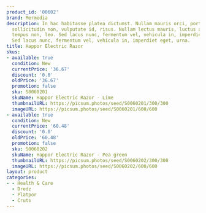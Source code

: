 ```yaml
---
product_id: '00602'
brand: Mermedia
description: In hac habitasse platea dictumst. Nullam mauris orci, porttitor eget,
  sollicitudin non, vulputate id, risus. Nullam lectus mauris, luctus a, mattis ac,
  tempus non, leo. Sed lacus nunc, fermentum vel, vehicula in, imperdiet eget, urna.
  Sed lacus nunc, fermentum vel, vehicula in, imperdiet eget, urna.
title: Happor Electric Razor
skus:
- available: true
  condition: New
  currentPrice: '36.67'
  discount: '0.0'
  oldPrice: '36.67'
  promotion: false
  sku: S0060201
  skuName: Happor Electric Razor - Lime
  thumbnailURL: https://picsum.photos/seed/S0060201/300/300
  imageURL: https://picsum.photos/seed/S0060201/600/600
- available: true
  condition: New
  currentPrice: '60.48'
  discount: '0.0'
  oldPrice: '60.48'
  promotion: false
  sku: S0060202
  skuName: Happor Electric Razor - Pea green
  thumbnailURL: https://picsum.photos/seed/S0060202/300/300
  imageURL: https://picsum.photos/seed/S0060202/600/600
layout: product
categories:
- - Health & Care
  - Dredz
  - Platpor
  - Cruts
---
```

